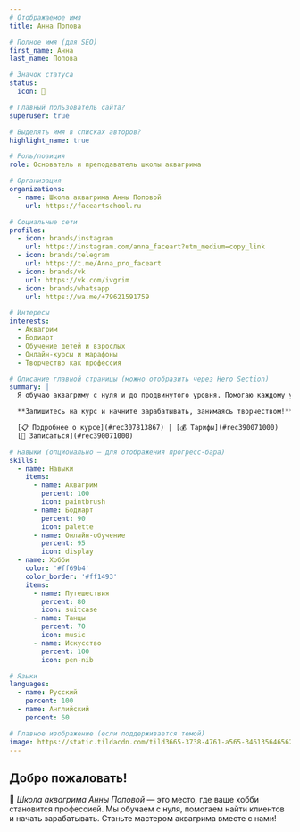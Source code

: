 ```yaml
---
# Отображаемое имя
title: Анна Попова

# Полное имя (для SEO)
first_name: Анна
last_name: Попова

# Значок статуса
status:
  icon: 🎨

# Главный пользователь сайта?
superuser: true

# Выделять имя в списках авторов?
highlight_name: true

# Роль/позиция
role: Основатель и преподаватель школы аквагрима

# Организация
organizations:
  - name: Школа аквагрима Анны Поповой
    url: https://faceartschool.ru

# Социальные сети
profiles:
  - icon: brands/instagram
    url: https://instagram.com/anna_faceart?utm_medium=copy_link
  - icon: brands/telegram
    url: https://t.me/Anna_pro_faceart
  - icon: brands/vk
    url: https://vk.com/ivgrim
  - icon: brands/whatsapp
    url: https://wa.me/+79621591759

# Интересы
interests:
  - Аквагрим
  - Бодиарт
  - Обучение детей и взрослых
  - Онлайн-курсы и марафоны
  - Творчество как профессия

# Описание главной страницы (можно отобразить через Hero Section)
summary: |
  Я обучаю аквагриму с нуля и до продвинутого уровня. Помогаю каждому ученику добиться успеха и получать стабильный доход от любимого дела.

  **Запишитесь на курс и начните зарабатывать, занимаясь творчеством!**

  [📋 Подробнее о курсе](#rec307813867) | [💰 Тарифы](#rec390071000)
  [📨 Записаться](#rec390071000)

# Навыки (опционально — для отображения прогресс-бара)
skills:
  - name: Навыки
    items:
      - name: Аквагрим
        percent: 100
        icon: paintbrush
      - name: Бодиарт
        percent: 90
        icon: palette
      - name: Онлайн-обучение
        percent: 95
        icon: display
  - name: Хобби
    color: '#ff69b4'
    color_border: '#ff1493'
    items:
      - name: Путешествия
        percent: 80
        icon: suitcase
      - name: Танцы
        percent: 70
        icon: music
      - name: Искусство
        percent: 100
        icon: pen-nib

# Языки
languages:
  - name: Русский
    percent: 100
  - name: Английский
    percent: 60

# Главное изображение (если поддерживается темой)
image: https://static.tildacdn.com/tild3665-3738-4761-a565-346135646562/1.jpg
---
```


## Добро пожаловать!

🎨 *Школа аквагрима Анны Поповой* — это место, где ваше хобби становится профессией. Мы обучаем с нуля, помогаем найти клиентов и начать зарабатывать. Станьте мастером аквагрима вместе с нами!
